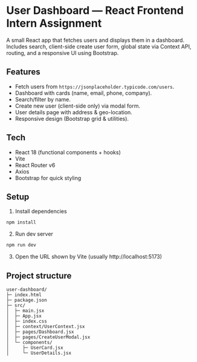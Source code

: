 # User Dashboard — React Frontend Intern Assignment

A small React app that fetches users and displays them in a dashboard. Includes search, client-side create user form, global state via Context API, routing, and a responsive UI using Bootstrap.

## Features
- Fetch users from `https://jsonplaceholder.typicode.com/users`.
- Dashboard with cards (name, email, phone, company).
- Search/filter by name.
- Create new user (client-side only) via modal form.
- User details page with address & geo-location.
- Responsive design (Bootstrap grid & utilities).

## Tech
- React 18 (functional components + hooks)
- Vite
- React Router v6
- Axios
- Bootstrap for quick styling

## Setup
1. Install dependencies
```bash
npm install
```

2. Run dev server
```bash
npm run dev
```

3. Open the URL shown by Vite (usually http://localhost:5173)

## Project structure
```
user-dashboard/
├─ index.html
├─ package.json
├─ src/
│  ├─ main.jsx
│  ├─ App.jsx
│  ├─ index.css
│  ├─ context/UserContext.jsx
│  ├─ pages/Dashboard.jsx
│  ├─ pages/CreateUserModal.jsx
│  └─ components/
│     ├─ UserCard.jsx
│     └─ UserDetails.jsx
```
